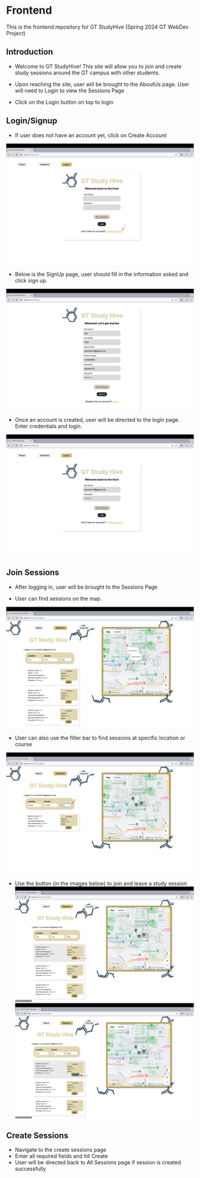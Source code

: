 # Frontend
This is the frontend repository for GT StudyHive (Spring 2024 GT WebDev Project)

## Introduction
* Welcome to GT StudyHive! This site will allow you to join and create study sessions around the GT campus with other students.

* Upon reaching the site, user will be brought to the AboutUs page. User will need to Login to view the Sessions Page

* Click on the Login button on top to login


## Login/Signup
* If user does not have an account yet, click on Create Account

![Login Page](/ReadMeImages/2.png)

* Below is the SignUp page, user should fill in the information asked and click sign up.

![Signup Page](/ReadMeImages/4.png)

* Once an account is created, user will be directed to the login page. Enter credentials and login.

![Login Page](/ReadMeImages/5.png)

## Join Sessions

* After logging in, user will be brought to the Sessions Page

* User can find sessions on the map.

![Sessions Page](/ReadMeImages/7.png)
* User can also use the filter bar to find sessions at specific location or course

![Sessions Page](/ReadMeImages/9.png)

* Use the button (in the images below) to join and leave a study session
![Sessions Page](/ReadMeImages/10.png)
![Sessions Page](/ReadMeImages/11.png)

## Create Sessions
* Navigate to the create sessions page
* Enter all required fields and hit Create
* User will be directed back to All Sessions page if session is created successfully